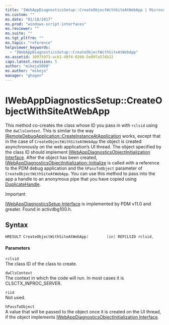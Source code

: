 ```yaml
---
title: "IWebAppDiagnosticsSetup::CreateObjectWithSiteAtWebApp | Microsoft Docs"
ms.custom: ""
ms.date: "01/18/2017"
ms.prod: "windows-script-interfaces"
ms.reviewer: ""
ms.suite: ""
ms.tgt_pltfrm: ""
ms.topic: "reference"
helpviewer_keywords: 
  - "IWebAppDiagnosticsSetup::CreateObjectWithSiteAtWebApp"
ms.assetid: 30975973-acb1-48f4-8266-5e097a57db22
caps.latest.revision: 5
author: "mikejo5000"
ms.author: "mikejo"
manager: "ghogen"
---
```

# IWebAppDiagnosticsSetup::CreateObjectWithSiteAtWebApp
This method co-creates the class whose ID you pass in with `rclsid` using the `dwClsContext`. This is similar to the way [IRemoteDebugApplication::CreateInstanceAtApplication](../../winscript/reference/iremotedebugapplication-createinstanceatapplication.md) works, except that in the case of `CreateObjectWithSiteAtWebApp` the object is created asynchronously on the web application’s UI thread. The object specified by the class ID should implement [IWebAppDiagnosticsObjectInitialization Interface](../../winscript/reference/iwebappdiagnosticsobjectinitialization-interface.md). After the object has been created, [IWebAppDiagnosticsObjectInitialization::Initialize](../../winscript/reference/iwebappdiagnosticsobjectinitialization-initialize.md) is called with a reference to the PDM debug application and the `hPassToObject` parameter of `CreateObjectWithSiteAtWebApp`. You can use this method to pass into the app a handle to an anonymous pipe that you have copied using [DuplicateHandle](http://go.microsoft.com/fwlink/?LinkId=232450).  
  
> [!IMPORTANT]
>  [IWebAppDiagnosticsSetup Interface](../../winscript/reference/iwebappdiagnosticssetup-interface.md) is implemented by PDM v11.0 and greater. Found in activdbg100.h.  
  
## Syntax  
  
```cpp  
HRESULT CreateObjectWithSiteAtWebApp(        [in] REFCLSID rclsid,         [in] DWORD dwClsContext,         [in] REFIID riid,         [in] DWORD_PTR hPassToObject        );  
```  
  
#### Parameters  
 `rclsid`  
 The class ID of the class to create.  
  
 `dwClsContext`  
 The context in which the code will run. In most cases it is CLSCTX_INPROC_SERVER.  
  
 `riid`  
 Not used.  
  
 `hPassToObject`  
 A value that will be passed to the object once it is created on the UI thread, if the object implements [IWebAppDiagnosticsObjectInitialization Interface](../../winscript/reference/iwebappdiagnosticsobjectinitialization-interface.md).